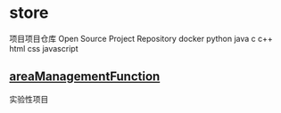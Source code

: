 # store
项目项目仓库
Open Source Project Repository
docker
python
java
c
c++
html
css
javascript
## [areaManagementFunction](areaManagementFunction)
实验性项目
